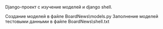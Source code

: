 Django-проект с изучение моделей и django shell.

Создание моделей в файле BoardNews\models.py
Заполнение моделей тестовыми данными в файле BoardNews\shell.txt
